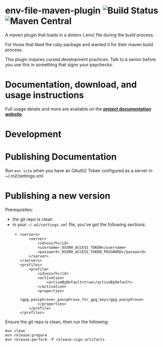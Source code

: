 # env-file-maven-plugin ![Build Status](https://github.com/cloudsimplus/cloudsimplus/actions/workflows/build.yml/badge.svg) ![Maven Central](https://img.shields.io/maven-central/v/io.github.mjourard/env-file-maven-plugin.svg)

A maven plugin that loads in a dotenv (.env) file during the build process.

For those that liked the ruby package and wanted it for their maven build process. 

This plugin inspires cursed development practices. Talk to a senior before you use this in something that signs your paychecks.

Documentation, download, and usage instructions
===============================================

Full usage details and more are available on the
**[project documentation website](https://mjourard.github.io/env-file-maven-plugin/index.html)**.

Development
===========

Publishing Documentation
========================

Run `mvn site` when you have an OAuth2 Token configured as a server in ~/.m2/settings.xml

Publishing a new version
========================

Prerequisites:
* the git repo is clean
* in your `~/.m2/settings.xml` file, you've got the following sections:
    * ```
      <servers>
          <server>
              <id>ossrh</id>
              <username>_OSSRH_ACCESS_TOKEN</username>
              <password>_OSSRH_ACCESS_TOKEN_PASSWORD</password>
          </server>
      </servers>
      <profiles>
          <profile>
              <id>ossrh</id>
              <activation>
                  <activeByDefault>true</activeByDefault>
              </activation>
              <properties>
                  <gpg.passphrase>_passphrase_for_gpg_key</gpg.passphrase>
              </properties>
          </profile>
      </profiles>
      ```
      
Ensure the git repo is clean, then run the following:
```
mvn clean
mvn release:prepare
mvn release:perform -P release-sign-artifacts
```


